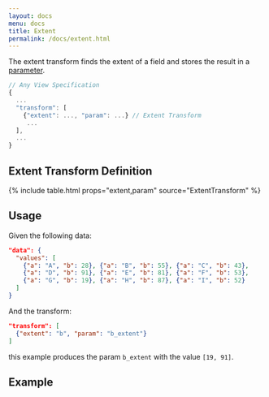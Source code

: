 ```yaml
---
layout: docs
menu: docs
title: Extent
permalink: /docs/extent.html
---
```


The extent transform finds the extent of a field and stores the result in a [parameter]({{site.baseurl}}/docs/parameter.html).

```js
// Any View Specification
{
  ...
  "transform": [
    {"extent": ..., "param": ...} // Extent Transform
     ...
  ],
  ...
}
```

## Extent Transform Definition

{% include table.html props="extent,param" source="ExtentTransform" %}

## Usage

Given the following data:

```json
"data": {
  "values": [
    {"a": "A", "b": 28}, {"a": "B", "b": 55}, {"a": "C", "b": 43},
    {"a": "D", "b": 91}, {"a": "E", "b": 81}, {"a": "F", "b": 53},
    {"a": "G", "b": 19}, {"a": "H", "b": 87}, {"a": "I", "b": 52}
  ]
}
```

And the transform:

```json
"transform": [
  {"extent": "b", "param": "b_extent"}
]
```

this example produces the param `b_extent` with the value `[19, 91]`.

## Example

<div class="vl-example" data-name="bar_simple_extent"></div>
